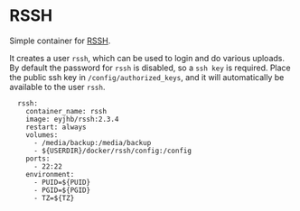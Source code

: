 # RSSH
Simple container for [RSSH](http://www.pizzashack.org/rssh/).

It creates a user `rssh`, which can be used to login and do various uploads.
By default the password for `rssh` is disabled, so a `ssh key` is required.
Place the public ssh key in `/config/authorized_keys`, and it will automatically be available to the user `rssh`.

```
  rssh:
    container_name: rssh
    image: eyjhb/rssh:2.3.4
    restart: always
    volumes:
      - /media/backup:/media/backup
      - ${USERDIR}/docker/rssh/config:/config
    ports:
      - 22:22
    environment:
      - PUID=${PUID}
      - PGID=${PGID}
      - TZ=${TZ}
```
